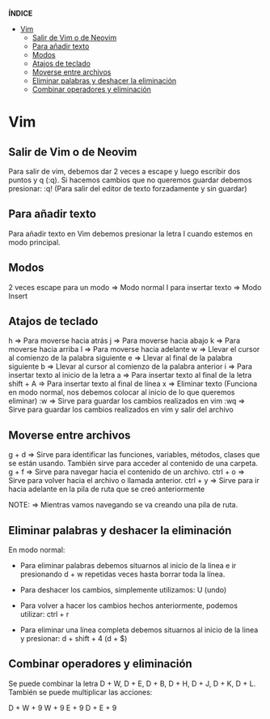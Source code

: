 **ÍNDICE**

- [Vim](#vim)
  - [Salir de Vim o de Neovim](#salir-de-vim-o-de-neovim)
  - [Para añadir texto](#para-añadir-texto)
  - [Modos](#modos)
  - [Atajos de teclado](#atajos-de-teclado)
  - [Moverse entre archivos](#moverse-entre-archivos)
  - [Eliminar palabras y deshacer la eliminación](#eliminar-palabras-y-deshacer-la-eliminación)
  - [Combinar operadores y eliminación](#combinar-operadores-y-eliminación)

# Vim

## Salir de Vim o de Neovim

Para salir de vim, debemos dar 2 veces a escape y luego escribir dos puntos y q (:q).
Si hacemos cambios que no queremos guardar debemos presionar: :q! (Para salir del editor de texto forzadamente y sin guardar)

## Para añadir texto

Para añadir texto en Vim debemos presionar la letra I cuando estemos en modo principal.

## Modos

2 veces escape para un modo => Modo normal
I para insertar texto => Modo Insert

## Atajos de teclado

h => Para moverse hacia atrás
j => Para moverse hacia abajo
k => Para moverse hacia arriba
l => Para moverse hacia adelante
w => Llevar el cursor al comienzo de la palabra siguiente
e => Llevar al final de la palabra siguiente
b => Llevar al cursor al comienzo de la palabra anterior
i => Para insertar texto al inicio de la letra
a => Para insertar texto al final de la letra
shift + A => Para insertar texto al final de línea
x => Eliminar texto (Funciona en modo normal, nos debemos colocar al inicio de lo que queremos eliminar)
:w => Sirve para guardar los cambios realizados en vim
:wq => Sirve para guardar los cambios realizados en vim y salir del archivo

## Moverse entre archivos

g + d => Sirve para identificar las funciones, variables, métodos, clases que se están usando. También sirve para acceder al contenido de una carpeta.
g + f => Sirve para navegar hacia el contenido de un archivo.
ctrl + o => Sirve para volver hacia el archivo o llamada anterior.
ctrl + y => Sirve para ir hacia adelante en la pila de ruta que se creó anteriormente

NOTE: => Mientras vamos navegando se va creando una pila de ruta.

## Eliminar palabras y deshacer la eliminación

En modo normal:

- Para eliminar palabras debemos situarnos al inicio de la linea e ir presionando d + w repetidas veces hasta borrar toda la línea.
- Para deshacer los cambios, simplemente utilizamos: U (undo)
- Para volver a hacer los cambios hechos anteriormente, podemos utilizar: ctrl + r

- Para eliminar una línea completa debemos situarnos al inicio de la linea y presionar: d + shift + 4 (d + $)

## Combinar operadores y eliminación

Se puede combinar la letra D + W, D + E, D + B, D + H, D + J, D + K, D + L.
También se puede multiplicar las acciones:

D + W + 9
W + 9
E + 9
D + E + 9
